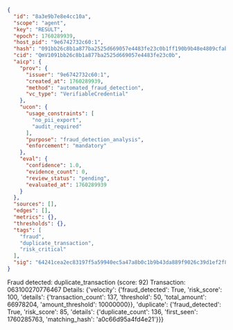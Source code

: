 ```json
{
  "id": "8a3e9b7e8e4cc10a",
  "scope": "agent",
  "key": "RESULT",
  "epoch": 1760289939,
  "host_pid": "9e6742732c60:1",
  "hash": "091bb26c8b1a877ba2525d669057e4483fe23c0b1ff190b9b48e4809cfab20b9",
  "cid": "QmV1091bb26c8b1a877ba2525d669057e4483fe23c0b",
  "aicp": {
    "prov": {
      "issuer": "9e6742732c60:1",
      "created_at": 1760289939,
      "method": "automated_fraud_detection",
      "vc_type": "VerifiableCredential"
    },
    "ucon": {
      "usage_constraints": [
        "no_pii_export",
        "audit_required"
      ],
      "purpose": "fraud_detection_analysis",
      "enforcement": "mandatory"
    },
    "eval": {
      "confidence": 1.0,
      "evidence_count": 0,
      "review_status": "pending",
      "evaluated_at": 1760289939
    }
  },
  "sources": [],
  "edges": [],
  "metrics": {},
  "thresholds": {},
  "tags": [
    "fraud",
    "duplicate_transaction",
    "risk_critical"
  ],
  "sig": "64241cea2ec83197f5a59940ec5a47a8b0c1b9b43da889f9026c39d1ef2f893a"
}
```

Fraud detected: duplicate_transaction (score: 92)
Transaction: 063100270776467
Details: {'velocity': {'fraud_detected': True, 'risk_score': 100, 'details': {'transaction_count': 137, 'threshold': 50, 'total_amount': 66978204, 'amount_threshold': 10000000}}, 'duplicate': {'fraud_detected': True, 'risk_score': 85, 'details': {'duplicate_count': 136, 'first_seen': 1760285763, 'matching_hash': 'a0c66d95a4fd4e21'}}}
